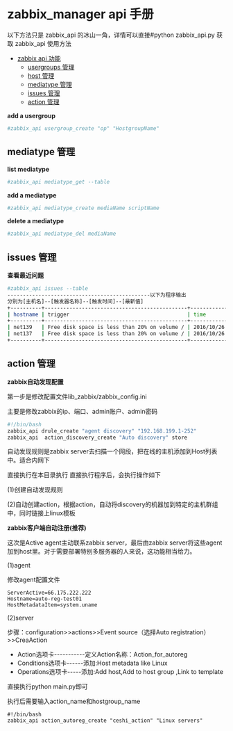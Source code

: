 # zabbix_manager api 手册

以下方法只是 zabbix_api 的冰山一角，详情可以直接#python zabbix_api.py 获取 zabbix_api 使用方法

* [zabbix api 功能](#zabbix-api-功能)
	* [usergroups 管理](#usergroups-管理)
	* [host 管理](#host-管理)
	* [mediatype 管理](#mediatype-管理)
	* [issues 管理](#issues-管理)
	* [action 管理](#action-管理)

**add a usergroup**

```bash
#zabbix_api usergroup_create "op" "HostgroupName"
```

## mediatype 管理

**list mediatype**

```bash
#zabbix_api mediatype_get --table
```

**add a mediatype**

```bash
#zabbix_api mediatype_create mediaName scriptName
```

**delete a mediatype**

```bash
#zabbix_api mediatype_del mediaName
```
## issues 管理

**查看最近问题**

```bash
#zabbix_api issues --table
----------------------------------------------以下为程序输出
分别为[主机名]--[触发器名称]--[触发时间]--[最新值]
+----------+----------------------------------------------+---------------------+-----------+
| hostname | trigger                                      | time                | prevvalue |
+----------+----------------------------------------------+---------------------+-----------+
| net139   | Free disk space is less than 20% on volume / | 2016/10/26 09:10:44 | 18.0161   |
| net137   | Free disk space is less than 20% on volume / | 2016/10/26 09:11:32 | 18.0161   |
+----------+----------------------------------------------+---------------------+-----------+
```
## action 管理

**zabbix自动发现配置**


第一步是修改配置文件lib_zabbix/zabbix_config.ini 

主要是修改zabbix的ip、端口、admin账户、admin密码

```bash
#!/bin/bash
zabbix_api drule_create "agent discovery" "192.168.199.1-252"
zabbix_api  action_discovery_create "Auto discovery" store
``` 
自动发现规则是zabbix server去扫描一个网段，把在线的主机添加到Host列表中。适合内网下

直接执行在本目录执行 
直接执行程序后，会执行操作如下

(1)创建自动发现规则

(2)自动创建action，根据action，自动将discovery的机器加到特定的主机群组中，同时链接上linux模板

**zabbix客户端自动注册(推荐)**

这次是Active agent主动联系zabbix server，最后由zabbix server将这些agent加到host里。对于需要部署特别多服务器的人来说，这功能相当给力。

(1)agent

修改agent配置文件
```
ServerActive=66.175.222.222
Hostname=auto-reg-test01
HostMetadataItem=system.uname
```
(2)server

步骤：configuration>>actions>>Event source（选择Auto registration）>>CreaAction

* Action选项卡-----------定义Action名称：Action_for_autoreg
* Conditions选项卡------添加:Host metadata like Linux
* Operations选项卡-----添加:Add host,Add to host group ,Link to template

直接执行python main.py即可

执行后需要输入action_name和hostgroup_name

```
#!/bin/bash
zabbix_api action_autoreg_create "ceshi_action" "Linux servers"
```
